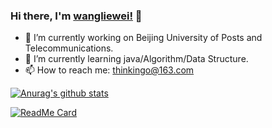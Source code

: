 ### Hi there, I'm [wangliewei!](https://github.com/wangliewei) 👋

<!--
**wangliewei/LeviWang** is a ✨ _special_ ✨ repository because its `README.md` (this file) appears on your GitHub profile.

Here are some ideas to get you started:

-->

- 🔭 I’m currently working on Beijing University of Posts and Telecommunications.
- 🌱 I’m currently learning java/Algorithm/Data Structure.
- 📫 How to reach me: thinkingo@163.com


<a href="https://github.com/anuraghazra/github-readme-stats">
  <img align="center" src="https://github-readme-stats.anuraghazra1.vercel.app/api?username=wangliewei&show_icons=true&include_all_commits=true&theme=material-palenight" alt="Anurag's github stats" />
</a>

[![ReadMe Card](https://github-readme-stats.vercel.app/api/pin/?username=anuraghazra&repo=github-readme-stats)](https://github.com/wangliewei/LeviWang)



